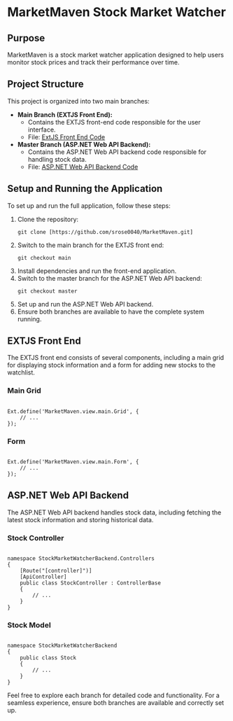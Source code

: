 <!DOCTYPE html>
<html lang="en">
<head>
  <meta charset="UTF-8">
  <meta name="viewport" content="width=device-width, initial-scale=1.0">
</head>
<body>

<h1>MarketMaven Stock Market Watcher</h1>

<h2>Purpose</h2>
<p>MarketMaven is a stock market watcher application designed to help users monitor stock prices and track their performance over time.</p>

<h2>Project Structure</h2>

<p>This project is organized into two main branches:</p>

<ul>
  <li><strong>Main Branch (EXTJS Front End):</strong>
    <ul>
      <li>Contains the EXTJS front-end code responsible for the user interface.</li>
      <li>File: <a href="https://github.com/srose0040/MarketMaven/tree/main">ExtJS Front End Code</a></li>
    </ul>
  </li>
  <li><strong>Master Branch (ASP.NET Web API Backend):</strong>
    <ul>
      <li>Contains the ASP.NET Web API backend code responsible for handling stock data.</li>
      <li>File: <a href="https://github.com/srose0040/MarketMaven/tree/master">ASP.NET Web API Backend Code</a></li>
    </ul>
  </li>
</ul>

<h2>Setup and Running the Application</h2>

<p>To set up and run the full application, follow these steps:</p>

<ol>
  <li>Clone the repository:</li>
  <pre><code>git clone [https://github.com/srose0040/MarketMaven.git]</code></pre>

  <li>Switch to the main branch for the EXTJS front end:</li>
  <pre><code>git checkout main</code></pre>

  <li>Install dependencies and run the front-end application.</li>

  <li>Switch to the master branch for the ASP.NET Web API backend:</li>
  <pre><code>git checkout master</code></pre>

  <li>Set up and run the ASP.NET Web API backend.</li>

  <li>Ensure both branches are available to have the complete system running.</li>
</ol>

<h2>EXTJS Front End</h2>

<p>The EXTJS front end consists of several components, including a main grid for displaying stock information and a form for adding new stocks to the watchlist.</p>

<h3>Main Grid</h3>
<pre><code>
Ext.define('MarketMaven.view.main.Grid', {
    // ...
});
</code></pre>

<h3>Form</h3>
<pre><code>
Ext.define('MarketMaven.view.main.Form', {
    // ...
});
</code></pre>

<h2>ASP.NET Web API Backend</h2>

<p>The ASP.NET Web API backend handles stock data, including fetching the latest stock information and storing historical data.</p>

<h3>Stock Controller</h3>
<pre><code>
namespace StockMarketWatcherBackend.Controllers
{
    [Route("[controller]")]
    [ApiController]
    public class StockController : ControllerBase
    {
        // ...
    }
}
</code></pre>

<h3>Stock Model</h3>
<pre><code>
namespace StockMarketWatcherBackend
{
    public class Stock
    {
        // ...
    }
}
</code></pre>

<p>Feel free to explore each branch for detailed code and functionality. For a seamless experience, ensure both branches are available and correctly set up.</p>

</body>
</html>
